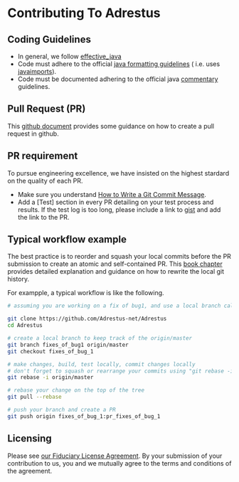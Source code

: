 # Contributing To Adrestus

## Coding Guidelines

* In general, we follow [effective_java](https://github.com/iluwatar/java-design-patterns)
* Code must adhere to the official [java formatting guidelines](https://google.github.io/styleguide/javaguide.html) (
  i.e. uses [javaimports](https://google.github.io/styleguide/javaguide.html)).
* Code must be documented adhering to the official
  java [commentary](https://www.oracle.com/java/technologies/javase/codeconventions-comments.html) guidelines.

## Pull Request (PR)

This [github document](https://help.github.com/articles/creating-a-pull-request/) provides some guidance on how to
create a pull request in github.

## PR requirement

To pursue engineering excellence, we have insisted on the highest stardard on the quality of each PR.

* Make sure you understand [How to Write a Git Commit Message](https://chris.beams.io/posts/git-commit/).
* Add a [Test] section in every PR detailing on your test process and results. If the test log is too long, please
  include a link to [gist](https://gist.github.com/) and add the link to the PR.

## Typical workflow example

The best practice is to reorder and squash your local commits before the PR submission to create an atomic and
self-contained PR. This [book chapter](https://git-scm.com/book/en/v2/Git-Tools-Rewriting-History) provides detailed
explanation and guidance on how to rewrite the local git history.

For exampple, a typical workflow is like the following.

```bash
# assuming you are working on a fix of bug1, and use a local branch called "fixes_of_bug1".

git clone https://github.com/Adrestus-net/Adrestus
cd Adrestus

# create a local branch to keep track of the origin/master
git branch fixes_of_bug1 origin/master
git checkout fixes_of_bug_1

# make changes, build, test locally, commit changes locally
# don't forget to squash or rearrange your commits using "git rebase -i"
git rebase -i origin/master

# rebase your change on the top of the tree
git pull --rebase

# push your branch and create a PR
git push origin fixes_of_bug_1:pr_fixes_of_bug_1
```

## Licensing

Please see [our Fiduciary License Agreement](FLA.md). By your submission of your contribution to us, you and we mutually
agree to the terms and conditions of the agreement.
